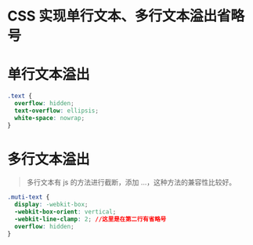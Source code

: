 # CSS 实现单行文本、多行文本溢出省略号

# 单行文本溢出

```css
.text {
  overflow: hidden;
  text-overflow: ellipsis;
  white-space: nowrap;
}
```

# 多行文本溢出

> 多行文本有 js 的方法进行截断，添加 ...，这种方法的兼容性比较好。

```css
.muti-text {
  display: -webkit-box;
  -webkit-box-orient: vertical;
  -webkit-line-clamp: 2; //这里是在第二行有省略号
  overflow: hidden;
}
```
